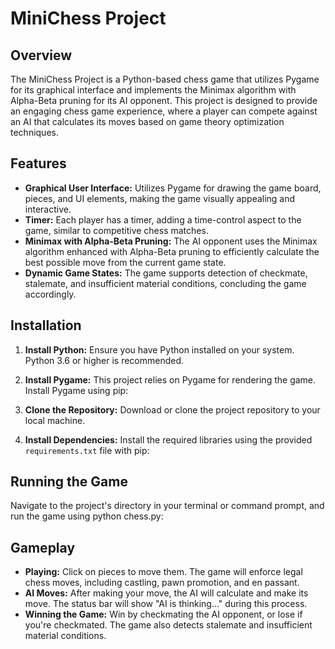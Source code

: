 # MiniChess Project

## Overview

The MiniChess Project is a Python-based chess game that utilizes Pygame for its graphical interface and implements the Minimax algorithm with Alpha-Beta pruning for its AI opponent. This project is designed to provide an engaging chess game experience, where a player can compete against an AI that calculates its moves based on game theory optimization techniques.

## Features

- **Graphical User Interface:** Utilizes Pygame for drawing the game board, pieces, and UI elements, making the game visually appealing and interactive.
- **Timer:** Each player has a timer, adding a time-control aspect to the game, similar to competitive chess matches.
- **Minimax with Alpha-Beta Pruning:** The AI opponent uses the Minimax algorithm enhanced with Alpha-Beta pruning to efficiently calculate the best possible move from the current game state.
- **Dynamic Game States:** The game supports detection of checkmate, stalemate, and insufficient material conditions, concluding the game accordingly.

## Installation

1. **Install Python:** Ensure you have Python installed on your system. Python 3.6 or higher is recommended.
2. **Install Pygame:** This project relies on Pygame for rendering the game. Install Pygame using pip:


3. **Clone the Repository:** Download or clone the project repository to your local machine.
4. **Install Dependencies:** Install the required libraries using the provided `requirements.txt` file with pip:



## Running the Game

Navigate to the project's directory in your terminal or command prompt, and run the game using python chess.py:


## Gameplay

- **Playing:** Click on pieces to move them. The game will enforce legal chess moves, including castling, pawn promotion, and en passant.
- **AI Moves:** After making your move, the AI will calculate and make its move. The status bar will show "AI is thinking..." during this process.
- **Winning the Game:** Win by checkmating the AI opponent, or lose if you're checkmated. The game also detects stalemate and insufficient material conditions.
